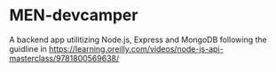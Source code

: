 # MEN-devcamper
A backend app utilitizing Node.js, Express and MongoDB following the guidline in https://learning.oreilly.com/videos/node-js-api-masterclass/9781800569638/
